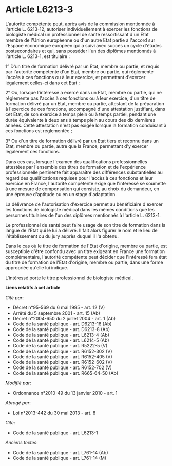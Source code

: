 # Article L6213-3

L'autorité compétente peut, après avis de la commission mentionnée à l'article L. 6213-12, autoriser individuellement à
exercer les fonctions de biologiste médical un professionnel de santé ressortissant d'un Etat membre de l'Union européenne ou
d'un autre Etat partie à l'accord sur l'Espace économique européen qui a suivi avec succès un cycle d'études postsecondaires
et qui, sans posséder l'un des diplômes mentionnés à l'article L. 6213-1, est titulaire : 

1° D'un titre de formation délivré par un Etat, membre ou partie, et requis par l'autorité compétente d'un Etat, membre ou
partie, qui réglemente l'accès à ces fonctions ou à leur exercice, et permettant d'exercer légalement celles-ci dans cet
Etat ; 

2° Ou, lorsque l'intéressé a exercé dans un Etat, membre ou partie, qui ne réglemente pas l'accès à ces fonctions ou à leur
exercice, d'un titre de formation délivré par un Etat, membre ou partie, attestant de la préparation à l'exercice de ces
fonctions, accompagné d'une attestation justifiant, dans cet Etat, de son exercice à temps plein ou à temps partiel, pendant
une durée équivalente à deux ans à temps plein au cours des dix dernières années. Cette attestation n'est pas exigée lorsque
la formation conduisant à ces fonctions est réglementée ; 

3° Ou d'un titre de formation délivré par un Etat tiers et reconnu dans un Etat, membre ou partie, autre que la France,
permettant d'y exercer légalement ces fonctions. 

Dans ces cas, lorsque l'examen des qualifications professionnelles attestées par l'ensemble des titres de formation et de
l'expérience professionnelle pertinente fait apparaître des différences substantielles au regard des qualifications requises
pour l'accès à ces fonctions et leur exercice en France, l'autorité compétente exige que l'intéressé se soumette à une mesure
de compensation qui consiste, au choix du demandeur, en une épreuve d'aptitude ou en un stage d'adaptation. 

La délivrance de l'autorisation d'exercice permet au bénéficiaire d'exercer les fonctions de biologiste médical dans les
mêmes conditions que les personnes titulaires de l'un des diplômes mentionnés à l'article L. 6213-1. 

Le professionnel de santé peut faire usage de son titre de formation dans la langue de l'Etat qui le lui a délivré. Il fait
alors figurer le nom et le lieu de l'établissement ou du jury auprès duquel il l'a obtenu. 

Dans le cas où le titre de formation de l'Etat d'origine, membre ou partie, est susceptible d'être confondu avec un titre
exigeant en France une formation complémentaire, l'autorité compétente peut décider que l'intéressé fera état du titre de
formation de l'Etat d'origine, membre ou partie, dans une forme appropriée qu'elle lui indique.

L'intéressé porte le titre professionnel de biologiste médical.

**Liens relatifs à cet article**

_Cité par_:

  - Décret n°95-569 du 6 mai 1995 - art. 12 (V)
  - Arrêté du 5 septembre 2001 - art. 15 (Ab)
  - Décret n°2004-650 du 2 juillet 2004 - art. 1 (Ab)
  - Code de la santé publique - art. D6213-16 (Ab)
  - Code de la santé publique - art. D6213-8 (Ab)
  - Code de la santé publique - art. L6213-4 (Ab)
  - Code de la santé publique - art. L6214-5 (Ab)
  - Code de la santé publique - art. R5222-5 (V)
  - Code de la santé publique - art. R6152-302 (V)
  - Code de la santé publique - art. R6152-405 (V)
  - Code de la santé publique - art. R6152-602 (V)
  - Code de la santé publique - art. R6152-702 (V)
  - Code de la santé publique - art. R665-64-50 (Ab)

_Modifié par_:

  - Ordonnance n°2010-49 du 13 janvier 2010 - art. 1

_Abrogé par_:

  - Loi n°2013-442 du 30 mai 2013 - art. 8

_Cite_:

  - Code de la santé publique - art. L6213-1

_Anciens textes_:

  - Code de la santé publique - art. L761-14 (Ab)
  - Code de la santé publique - art. L761-14 (M)
